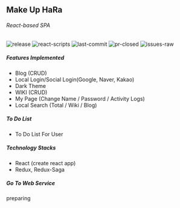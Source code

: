 ## Make Up HaRa

###### React-based SPA

![release](https://img.shields.io/github/v/release/LovelyHaRa/Make-Up-HaRa)
![react-scripts](https://img.shields.io/github/package-json/dependency-version/LovelyHaRa/Make-Up-HaRa/react-scripts?filename=package.json)
![last-commit](https://img.shields.io/github/last-commit/LovelyHaRa/Make-Up-HaRa/master)
![pr-closed](https://img.shields.io/github/issues-pr-closed/LovelyHaRa/Make-Up-HaRa?color=red)
![issues-raw](https://img.shields.io/github/issues-raw/LovelyHaRa/Make-Up-HaRa)

##### Features Implemented

- Blog (CRUD)
- Local Login/Social Login(Google, Naver, Kakao)
- Dark Theme
- WIKI (CRUD)
- My Page (Change Name / Password / Activity Logs)
- Local Search (Total / Wiki / Blog)

##### To Do List

- To Do List For User

##### Technology Stacks

- React (create react app)
- Redux, Redux-Saga

##### Go To Web Service

preparing
